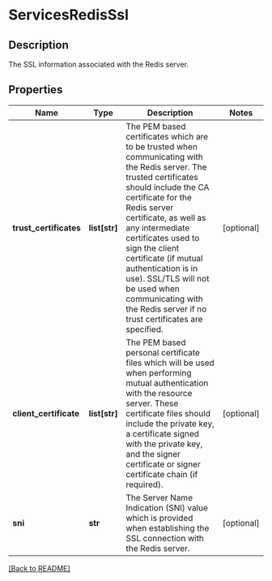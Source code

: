 # ServicesRedisSsl

## Description

The SSL information associated with the Redis server.


## Properties

Name | Type | Description | Notes
------------ | ------------- | ------------- | -------------
**trust_certificates** | **list[str]** | The PEM based certificates which are to be trusted when communicating with the Redis server.  The trusted certificates should include the CA certificate for the Redis server certificate, as well as any intermediate certificates used to sign the client certificate (if mutual authentication is in use).  SSL/TLS will not be used when communicating with the Redis server if no trust certificates are specified.  | [optional] 
**client_certificate** | **list[str]** | The PEM based personal certificate files which will be used when performing mutual authentication with the resource server.  These certificate files should include the private key, a certificate signed with the private key, and the signer certificate or signer certificate chain (if required).  | [optional] 
**sni** | **str** | The Server Name Indication (SNI) value which is provided when establishing the SSL connection with the Redis server.  | [optional] 

[[Back to README]](../README.md)



